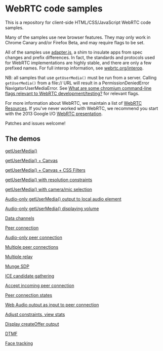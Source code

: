 # WebRTC code samples #

This is a repository for client-side HTML/CSS/JavaScript WebRTC code samples.

Many of the samples use new browser features. They may only work in Chrome Canary and/or Firefox Beta, and may require flags to be set.

All of the samples use [adapter.js](https://github.com/GoogleChrome/webrtc/blob/master/samples/web/js/adapter.js), a shim to insulate apps from spec changes and prefix differences. In fact, the standards and protocols used for WebRTC implementations are highly stable, and there are only a few prefixed names. For full interop information, see [webrtc.org/interop](http://www.webrtc.org/interop).

NB: all samples that use `getUserMedia()` must be run from a server. Calling `getUserMedia()` from a file:// URL will result in a PermissionDeniedError NavigatorUserMediaError.  See [What are some chromium command-line flags relevant to WebRTC development/testing?](http://www.webrtc.org/chrome#TOC-What-are-some-chromium-command-line-flags-relevant-to-WebRTC-development-testing-) for relevant flags.

For more information about WebRTC, we maintain a list of [WebRTC Resources](https://docs.google.com/document/d/1idl_NYQhllFEFqkGQOLv8KBK8M3EVzyvxnKkHl4SuM8/edit). If you've never worked with WebRTC, we recommend you start with the 2013 Google I/O [WebRTC presentation](http://www.youtube.com/watch?v=p2HzZkd2A40).

Patches and issues welcome!

## The demos ##

[getUserMedia()](http://googlechrome.github.io/webrtc/samples/web/content/getusermedia)

[getUserMedia() + Canvas](http://googlechrome.github.io/webrtc/samples/web/content/getusermedia-canvas)

[getUserMedia() + Canvas + CSS Filters](http://googlechrome.github.io/webrtc/samples/web/content/getusermedia-filter)

[getUserMedia() with resolution constraints](http://googlechrome.github.io/webrtc/samples/web/content/getusermedia-resolution)

[getUserMedia() with camera/mic selection](http://googlechrome.github.io/webrtc/samples/web/content/getusermedia-source)

[Audio-only getUserMedia() output to local audio element](http://googlechrome.github.io/webrtc/samples/web/content/getusermedia-audio)

[Audio-only getUserMedia() displaying volume](http://googlechrome.github.io/webrtc/samples/web/content/getusermedia-volume)

[Data channels](http://googlechrome.github.io/webrtc/samples/web/content/datachannel)

[Peer connection](http://googlechrome.github.io/webrtc/samples/web/content/peerconnection)

[Audio-only peer connection](http://googlechrome.github.io/webrtc/samples/web/content/peerconnection-audio)

[Multiple peer connections](http://googlechrome.github.io/webrtc/samples/web/content/multiple)

[Multiple relay](http://googlechrome.github.io/webrtc/samples/web/content/multiple-relay)

[Munge SDP](http://googlechrome.github.io/webrtc/samples/web/content/munge-sdp)

[ICE candidate gathering](http://googlechrome.github.io/webrtc/samples/web/content/trickle-ice)

[Accept incoming peer connection](http://googlechrome.github.io/webrtc/samples/web/content/pr-answer)

[Peer connection states](http://googlechrome.github.io/webrtc/samples/web/content/peerconnection-states)

[Web Audio output as input to peer connection](http://googlechrome.github.io/webrtc/samples/web/content/webaudio-input)

[Adjust constraints, view stats](http://googlechrome.github.io/webrtc/samples/web/content/constraints)

[Display createOffer output](http://googlechrome.github.io/webrtc/samples/web/content/create-offer)

[DTMF](http://googlechrome.github.io/webrtc/samples/web/content/dtmf)

[Face tracking](http://googlechrome.github.io/webrtc/samples/web/content/face)
